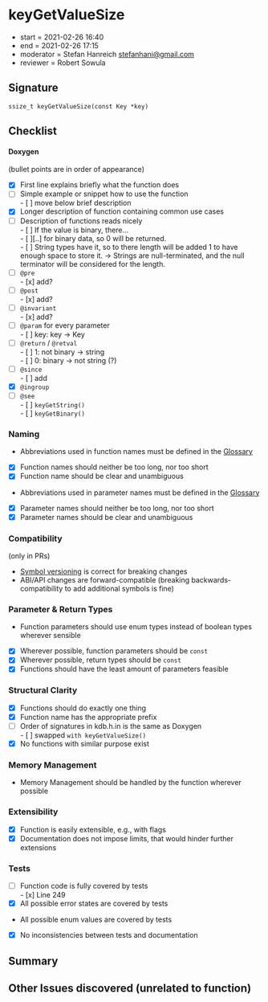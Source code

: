 # keyGetValueSize

- start = 2021-02-26 16:40
- end = 2021-02-26 17:15
- moderator = Stefan Hanreich <stefanhani@gmail.com>
- reviewer = Robert Sowula

## Signature

`ssize_t keyGetValueSize(const Key *key)`

## Checklist

#### Doxygen

(bullet points are in order of appearance)

- [x] First line explains briefly what the function does
- [ ] Simple example or snippet how to use the function  
       - [ ] move below brief description
- [x] Longer description of function containing common use cases
- [ ] Description of functions reads nicely  
       - [ ] If the value is binary, there...  
       - [ ][..] for binary data, so 0 will be returned.  
       - [ ] String types have it, so to there length will be added 1 to have enough space to store it. -> Strings are null-terminated, and the null terminator will be considered for the length.
- [ ] `@pre`  
       - [x] add?
- [ ] `@post`  
       - [x] add?
- [ ] `@invariant`  
       - [x] add?
- [ ] `@param` for every parameter  
       - [ ] key: key -> Key
- [ ] `@return` / `@retval`  
       - [ ] 1: not binary -> string  
       - [ ] 0: binary -> not string (?)
- [ ] `@since`  
       - [ ] add
- [x] `@ingroup`
- [ ] `@see`  
       - [ ] `keyGetString()`  
       - [ ] `keyGetBinary()`

### Naming

- Abbreviations used in function names must be defined in the
  [Glossary](/doc/help/elektra-glossary.md)
- [x] Function names should neither be too long, nor too short
- [x] Function name should be clear and unambiguous
- Abbreviations used in parameter names must be defined in the
  [Glossary](/doc/help/elektra-glossary.md)
- [x] Parameter names should neither be too long, nor too short
- [x] Parameter names should be clear and unambiguous

### Compatibility

(only in PRs)

- [Symbol versioning](/doc/dev/symbol-versioning.md)
  is correct for breaking changes
- ABI/API changes are forward-compatible (breaking backwards-compatibility
  to add additional symbols is fine)

### Parameter & Return Types

- Function parameters should use enum types instead of boolean types
  wherever sensible
- [x] Wherever possible, function parameters should be `const`
- [x] Wherever possible, return types should be `const`
- [x] Functions should have the least amount of parameters feasible

### Structural Clarity

- [x] Functions should do exactly one thing
- [x] Function name has the appropriate prefix
- [ ] Order of signatures in kdb.h.in is the same as Doxygen  
       - [ ] swapped `with keyGetValueSize()`
- [x] No functions with similar purpose exist

### Memory Management

- Memory Management should be handled by the function wherever possible

### Extensibility

- [x] Function is easily extensible, e.g., with flags
- [x] Documentation does not impose limits, that would hinder further extensions

### Tests

- [ ] Function code is fully covered by tests  
       - [x] Line 249
- [x] All possible error states are covered by tests
- All possible enum values are covered by tests
- [x] No inconsistencies between tests and documentation

## Summary

## Other Issues discovered (unrelated to function)
